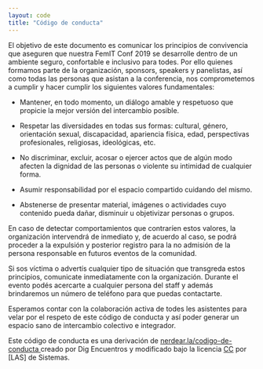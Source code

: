 ```yaml
---
layout: code
title: "Código de conducta"
---
```


El objetivo de este documento es comunicar los principios de convivencia que aseguren que nuestra FemIT Conf 2019 se desarrolle dentro de un ambiente seguro, confortable e inclusivo para todes. Por ello quienes formamos parte de la organización, sponsors, speakers y panelistas, así como todas las personas que asistan a la conferencia, nos comprometemos a cumplir y hacer cumplir los siguientes valores fundamentales:

* Mantener, en todo momento, un diálogo amable y respetuoso que propicie la mejor versión del intercambio posible.

* Respetar las diversidades en todas sus formas: cultural, género, orientación sexual, discapacidad, apariencia física, edad, perspectivas profesionales, religiosas, ideológicas, etc.

* No discriminar, excluir, acosar o ejercer actos que de algún modo afecten la dignidad de las personas o violente su intimidad de cualquier forma.

* Asumir responsabilidad por el espacio compartido cuidando del mismo.

* Abstenerse de presentar material, imágenes o actividades cuyo contenido pueda dañar, disminuir u objetivizar personas o grupos.

En caso de detectar comportamientos que contraríen estos valores, la organización intervendrá de inmediato y, de acuerdo al caso, se podrá proceder a la expulsión y posterior registro para la no admisión de la persona responsable en futuros eventos de la comunidad.

Si sos víctima o advertís cualquier tipo de situación que transgreda estos principios, comunicate inmediatamente con la organización. Durante el evento podés acercarte a cualquier persona del staff y además brindaremos un número de teléfono para que puedas contactarte.

Esperamos contar con la colaboración activa de todes les asistentes para velar por el respeto de este código de conducta y así poder generar un espacio sano de intercambio colectivo e integrador.

<p class="uk-text-small gray-light">Este código de conducta es una derivación de <a class="gray-light" target="_blank" rel="noopener" href="https://nerdear.la/codigo-de-conducta"> nerdear.la/codigo-de-conducta </a> creado por Dig Encuentros y modificado bajo la licencia <a class="gray-light" href="https://creativecommons.org/licenses/by-nc-sa/4.0/" target="_blank" rel="noopener">CC</a> por [LAS] de Sistemas.</p>
